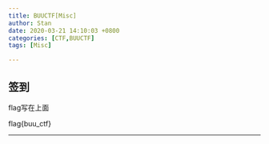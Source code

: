 ```yaml
---
title: BUUCTF[Misc]
author: Stan
date: 2020-03-21 14:10:03 +0800
categories: [CTF,BUUCTF]
tags: [Misc]

---
```


## 签到

flag写在上面

 flag{buu_ctf}

---

